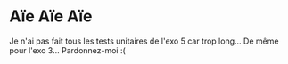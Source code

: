 # Aïe Aïe Aïe

Je n'ai pas fait tous les tests unitaires de l'exo 5 car trop long... 
De même pour l'exo 3... Pardonnez-moi :(